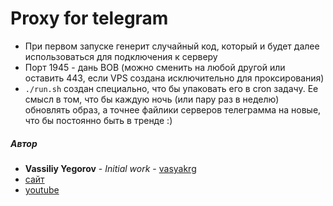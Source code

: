 # Proxy for telegram
- При первом запуске генерит случайный код, который и будет далее использоваться для подключения к серверу
- Порт 1945 - дань ВОВ (можно сменить на любой другой или оставить 443, если VPS создана исключительно для проксирования)
- `./run.sh` создан специально, что бы упаковать его в cron задачу. Ее смысл в том, что бы каждую ночь (или пару раз в неделю) обновлять образ, а точнее файлики серверов телеграмма на новые, что бы постоянно быть в тренде :)

##### Автор
- **Vassiliy Yegorov** - *Initial work* - [vasyakrg](https://github.com/vasyakrg)
- [сайт](vk.com/realmanual)
- [youtube](youtube.com/realmanual)
